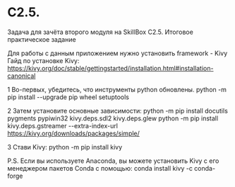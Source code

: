 # C2.5.

Задача для зачёта второго модуля на SkillBox C2.5. Итоговое практическое задание

Для работы с данным приложением нужно установить framework - Kivy
Гайд по установке Kivy:
https://kivy.org/doc/stable/gettingstarted/installation.html#installation-canonical


1 Во-первых, убедитесь, что инструменты python обновлены.
python -m pip install --upgrade pip wheel setuptools

2 Затем установите основные зависимости:
python -m pip install docutils pygments pypiwin32 kivy.deps.sdl2 kivy.deps.glew
python -m pip install kivy.deps.gstreamer --extra-index-url https://kivy.org/downloads/packages/simple/

3 Стави Kivy:
python -m pip install kivy



P.S. Если вы используете Anaconda, вы можете установить Kivy с его менеджером пакетов Conda с помощью:
conda install kivy -c conda-forge

